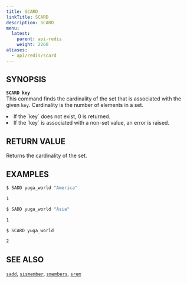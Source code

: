 ```yaml
---
title: SCARD
linkTitle: SCARD
description: SCARD
menu:
  latest:
    parent: api-redis
    weight: 2260
aliases:
  - api/redis/scard
---
```


## SYNOPSIS
<b>`SCARD key`</b><br>
This command finds the cardinality of the set that is associated with the given `key`. Cardinality is the number of elements in a set.
<li>If the `key` does not exist, 0 is returned.</li>
<li>If the `key` is associated with a non-set value, an error is raised.</li>

## RETURN VALUE
Returns the cardinality of the set.

## EXAMPLES
```{.sh .copy .separator-dollar}
$ SADD yuga_world "America"
```
```sh
1
```
```{.sh .copy .separator-dollar}
$ SADD yuga_world "Asia"
```
```sh
1
```
```{.sh .copy .separator-dollar}
$ SCARD yuga_world
```
```sh
2
```

## SEE ALSO
[`sadd`](../sadd/), [`sismember`](../sismember/), [`smembers`](../smembers/), [`srem`](../srem/)
